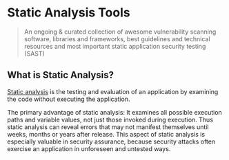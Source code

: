 # Static Analysis Tools
> An ongoing & curated collection of awesome vulnerability scanning software, libraries and frameworks, best guidelines and technical resources and most important static application security testing (SAST)


## What is Static Analysis?
[Static analysis](https://www.intel.com/content/www/us/en/develop/documentation/inspector-user-guide-windows/top/getting-started/dynamic-analysis-vs-static-analysis.html) is the testing and evaluation of an application by examining the code without executing the application.

The primary advantage of static analysis: It examines all possible execution paths and variable values, not just those invoked during execution. Thus static analysis can reveal errors that may not manifest themselves until weeks, months or years after release. This aspect of static analysis is especially valuable in security assurance, because security attacks often exercise an application in unforeseen and untested ways.
